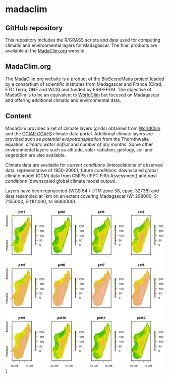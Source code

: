 # madaclim

## GitHub repository

This repository includes the R/GRASS scripts and data used for computing climatic and environmental layers for Madagascar. The final products are available at the [MadaClim.org](http://madaclim.org) website.

## MadaClim.org

The [MadaClim.org](http://madaclim.org) website is a product of the [BioSceneMada](http://bioscenemada.net) project leaded by a consortium of scientific institutes from Madagascar and France (Cirad, ETC Terra, ONE and WCS) and funded by FRB-FFEM. The objective of MadaClim is to be an equivalent to [WorldClim](http://www.worldclim.org) but focused on Madagascar and offering additional climatic and environmental data.

## Content

MadaClim provides a set of climate layers (grids) obtained from [WorldClim](http://www.worldclim.org) and the [CGIAR CCAFS](http://www.ccafs-climate.org/data/) climate data portal. Additional climate layers are provided such as *potential evapotranspiration* from the Thornthwaite equation, *climatic water deficit* and *number of dry months*. Some other environmental layers such as altitude, solar radiation, geology, soil and vegetation are also available.

Climate data are available for *current conditions* (interpolations of observed data, representative of 1950-2000), *future conditions*: downscaled global climate model (GCM) data from CMIP5 (IPPC Fifth Assessment) and *past conditions* (downscaled global climate model output).

Layers have been reprojected (WGS 84 / UTM zone 38, epsg: 32738) and data resampled at 1km on an extent covering Madagascar (W: 298000, S: 7155000, E:1101000, N: 8683000). 

![Current monthly potential evapotranspiration (mm).](/climate/pet.png)]